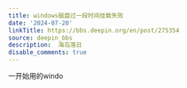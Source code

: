 ```yaml
---
title: windows磁盘过一段时间挂载失败
date: '2024-07-20'
linkTitle: https://bbs.deepin.org/en/post/275354
source: deepin_bbs
description:  海岛落日 
disable_comments: true
---
```

一开始用的windo
